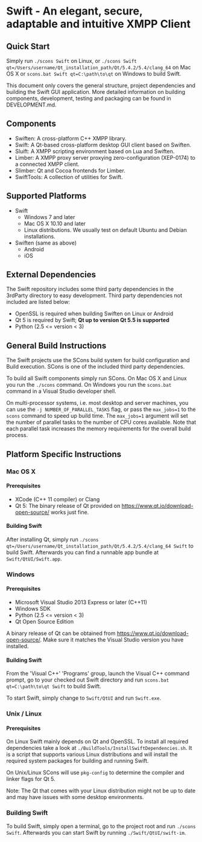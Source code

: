 # Swift - An elegant, secure, adaptable and intuitive XMPP Client
## Quick Start
Simply run `./scons Swift` on Linux, or `./scons Swift qt=/Users/username/Qt_installation_path/Qt/5.4.2/5.4/clang_64` on Mac OS X or `scons.bat Swift qt=C:\path\to\qt` on Windows to build Swift.

This document only covers the general structure, project dependencies and building the Swift GUI application.
More detailed information on building components, development, testing and packaging can be found in DEVELOPMENT.md.

## Components
* Swiften: A cross-platform C++ XMPP library.
* Swift: A Qt-based cross-platform desktop GUI client based on Swiften.
* Sluift: A XMPP scripting environment based on Lua and Swiften.
* Limber: A XMPP proxy server proxying zero-configuration (XEP-0174) to a
connected XMPP client.
* Slimber: Qt and Cocoa frontends for Limber.
* SwiftTools: A collection of utilities for Swift.

## Supported Platforms
* Swift
    * Windows 7 and later
    * Mac OS X 10.10 and later
    * Linux distributions. We usually test on default Ubuntu and Debian installations.
* Swiften (same as above)
    * Android
    * iOS

## External Dependencies
The Swift repository includes some third party dependencies in the 3rdParty directory
to easy development. Third party dependencies not included are listed below:

* OpenSSL is required when building Swiften on Linux or Android
* Qt 5 is required by Swift; **Qt up to version Qt 5.5 is supported**
* Python (2.5 <= version < 3)

## General Build Instructions
The Swift projects use the SCons build system for build configuration and Build
execution. SCons is one of the included third party dependencies.

To build all Swift components simply run SCons. On Mac OS X and Linux you run the `./scons` command. On Windows you run the `scons.bat` command in a Visual Studio developer shell.

On multi-processor systems, i.e. most desktop and server machines, you can use the `-j NUMBER_OF_PARALLEL_TASKS` flag, or pass the `max_jobs=1` to the `scons` command to speed up build time. The `max_jobs=1` argument will set the number of parallel tasks to the number of CPU cores available. Note that each parallel task increases the memory requirements for the overall build process.

## Platform Specific Instructions
### Mac OS X
#### Prerequisites
- XCode (C++ 11 compiler) or Clang
- Qt 5: The binary release of Qt provided on https://www.qt.io/download-open-source/ works just fine.

#### Building Swift

After installing Qt, simply run `./scons qt=/Users/username/Qt_installation_path/Qt/5.4.2/5.4/clang_64 Swift` to build Swift. Afterwards you can find a runnable app bundle at `Swift/QtUI/Swift.app`.

### Windows
#### Prerequisites
- Microsoft Visual Studio 2013 Express or later (C++11)
- Windows SDK
- Python (2.5 <= version < 3)
- Qt Open Source Edition

A binary release of Qt can be obtained from https://www.qt.io/download-open-source/. Make sure it matches the Visual Studio version you have installed.

#### Building Swift

From the 'Visual C++' 'Programs' group, launch the Visual C++ command prompt, go to your checked out Swift directory and run `scons.bat qt=C:\path\to\qt Swift` to build Swift.

To start Swift, simply change to `Swift/QtUI` and run `Swift.exe`.

### Unix / Linux
#### Prerequisites
On Linux Swift mainly depends on Qt and OpenSSL.
To install all required dependencies take a look at `./BuildTools/InstallSwiftDependencies.sh`. It is a script that supports various Linux distributions and will install the required system packages for building and running Swift.

On Unix/Linux SCons will use `pkg-config` to determine the compiler and linker flags for Qt 5.

Note: The Qt that comes with your Linux distribution might not be up to date and may have issues with some desktop environments.

### Building Swift
To build Swift, simply open a terminal, go to the project root and run `./scons Swift`. Afterwards you can start Swift by running `./Swift/QtUI/swift-im`.

